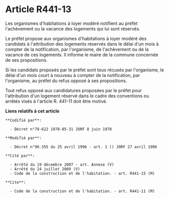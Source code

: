 # Article R441-13

Les organismes d'habitations à loyer modéré notifient au préfet l'achèvement ou la vacance des logements qui lui sont
réservés.

Le préfet propose aux organismes d'habitations à loyer modéré des candidats à l'attribution des logements réservés dans le
délai d'un mois à compter de la notification, par l'organisme, de l'achèvement ou de la vacance de ces logements. Il informe
le maire de la commune concernée de ses propositions.

Si les candidats proposés par le préfet sont tous récusés par l'organisme, le délai d'un mois court à nouveau à compter de la
notification, par l'organisme, au préfet du refus opposé à ses propositions.

Tout refus opposé aux candidatures proposées par le préfet pour l'attribution d'un logement réservé dans le cadre des
conventions ou arrêtés visés à l'article R. 441-11 doit être motivé.

**Liens relatifs à cet article**

	**Codifié par**:

	  - Décret n°78-622 1978-05-31 JORF 8 juin 1978

	**Modifié par**:

	  - Décret n°96-355 du 25 avril 1996 - art. 1 () JORF 27 avril 1996

	**Cité par**:

	  - Arrêté du 19 décembre 2007 - art. Annexe (V)
	  - Arrêté du 24 juillet 2009 (V)
	  - Code de la construction et de l'habitation. - art. R441-15 (M)

	**Cite**:

	  - Code de la construction et de l'habitation. - art. R441-11 (M)
